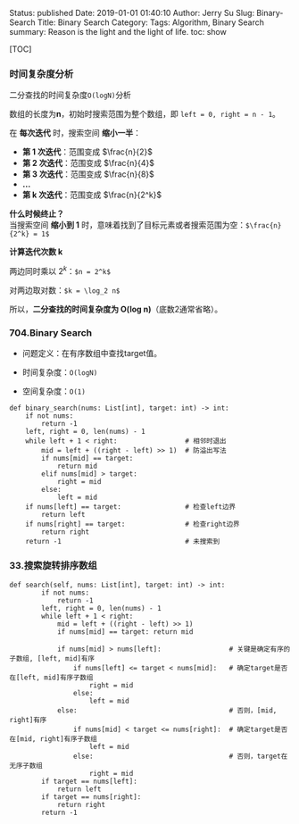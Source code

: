 Status: published
Date: 2019-01-01 01:40:10
Author: Jerry Su
Slug: Binary-Search
Title: Binary Search
Category: 
Tags: Algorithm, Binary Search
summary: Reason is the light and the light of life.
toc: show

[TOC]
### 时间复杂度分析

二分查找的时间复杂度`O(logN)`分析

数组的长度为**n**，初始时搜索范围为整个数组，即 `left = 0, right = n - 1`。

在 **每次迭代** 时，搜索空间 **缩小一半**：
- **第 1 次迭代**：范围变成 $\frac{n}{2}$
- **第 2 次迭代**：范围变成 $\frac{n}{4}$
- **第 3 次迭代**：范围变成 $\frac{n}{8}$
- **...**
- **第 k 次迭代**：范围变成 $\frac{n}{2^k}$

**什么时候终止？**  
当搜索空间 **缩小到 1** 时，意味着找到了目标元素或者搜索范围为空：`$\frac{n}{2^k} = 1$`

**计算迭代次数 k**

两边同时乘以 $2^k$：`$n = 2^k$`

对两边取对数：`$k = \log_2 n$`

所以，**二分查找的时间复杂度为 O(log n)**（底数2通常省略）。

### 704.Binary Search

- 问题定义：在有序数组中查找target值。

- 时间复杂度：`O(logN)`

- 空间复杂度：`O(1)`

```
def binary_search(nums: List[int], target: int) -> int:
    if not nums:
        return -1
    left, right = 0, len(nums) - 1
    while left + 1 < right:                 # 相邻时退出
        mid = left + ((right - left) >> 1)  # 防溢出写法
        if nums[mid] == target:
            return mid
        elif nums[mid] > target:
            right = mid
        else:
            left = mid
    if nums[left] == target:                # 检查left边界
        return left
    if nums[right] == target:               # 检查right边界
        return right
    return -1                               # 未搜索到
```

### 33.搜索旋转排序数组

```
def search(self, nums: List[int], target: int) -> int:
        if not nums:
            return -1
        left, right = 0, len(nums) - 1
        while left + 1 < right:
            mid = left + ((right - left) >> 1)
            if nums[mid] == target: return mid

            if nums[mid] > nums[left]:                 # 关键是确定有序的子数组, [left, mid]有序
                if nums[left] <= target < nums[mid]:   # 确定target是否在[left, mid]有序子数组
                    right = mid
                else:
                    left = mid
            else:                                      # 否则，[mid, right]有序
                if nums[mid] < target <= nums[right]:  # 确定target是否在[mid, right]有序子数组
                    left = mid
                else:                                  # 否则，target在无序子数组
                    right = mid
        if target == nums[left]:
            return left
        if target == nums[right]:
            return right
        return -1
```